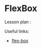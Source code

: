 ﻿# FlexBox

Lesson plan :

Useful links:
+ [flex-box](https://tproger.ru/translations/how-css-flexbox-works/)

